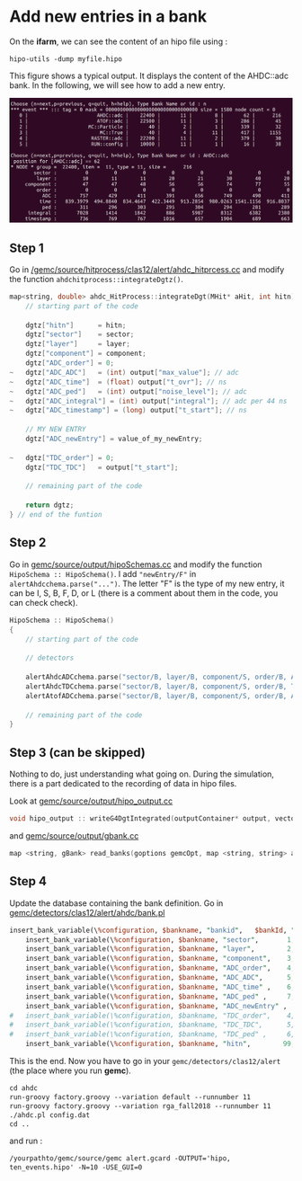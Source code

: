 # Add new entries in a bank

On the **ifarm**, we can see the content of an hipo file using :

```
hipo-utils -dump myfile.hipo
```

This figure shows a typical output. It displays the content of the AHDC::adc bank. In the following, we will see how to add a new entry. 

![An example of hipo file](./file.hipo.png)

## Step 1 

Go in [/gemc/source/hitprocess/clas12/alert/ahdc_hitprcess.cc](https://github.com/ftouchte/gemc_source/blob/main/hitprocess/clas12/alert/ahdc_hitprocess.cc) and modify the function `ahdchitprocess::integrateDgtz()`.

```cpp
map<string, double> ahdc_HitProcess::integrateDgt(MHit* aHit, int hitn) {
    // starting part of the code

    dgtz["hitn"]      = hitn;
	dgtz["sector"]    = sector;
	dgtz["layer"]     = layer;
	dgtz["component"] = component;
	dgtz["ADC_order"] = 0;
~	dgtz["ADC_ADC"]   = (int) output["max_value"]; // adc 
~	dgtz["ADC_time"]  = (float) output["t_ovr"]; // ns
~	dgtz["ADC_ped"]   = (int) output["noise_level"]; // adc
~	dgtz["ADC_integral"] = (int) output["integral"]; // adc per 44 ns
~	dgtz["ADC_timestamp"] = (long) output["t_start"]; // ns

    // MY NEW ENTRY
    dgtz["ADC_newEntry"] = value_of_my_newEntry; 

~	dgtz["TDC_order"] = 0;
	dgtz["TDC_TDC"]   = output["t_start"];
		
	// remaining part of the code
	
	return dgtz;
} // end of the funtion
```

## Step 2

Go in [gemc/source/output/hipoSchemas.cc](https://github.com/ftouchte/gemc_source/blob/main/output/hipoSchemas.cc) and modify the function `HipoSchema :: HipoSchema()`. I add `"newEntry/F"` in `alertAhdcchema.parse("...")`. The letter "F" is the type of my new entry, it can be I, S, B, F, D, or L (there is a comment about them in the code, you can check check).

```cpp
HipoSchema :: HipoSchema()
{
	// starting part of the code

    // detectors

    alertAhdcADCchema.parse("sector/B, layer/B, component/S, order/B, ADC/I, time/F, ped/S, integral/I, timestamp/L, newEntry/F");
	alertAhdcTDCchema.parse("sector/B, layer/B, component/S, order/B, TDC/I, ped/S");
	alertAtofADCchema.parse("sector/B, layer/B, component/S, order/B, ADC/I, time/F, ped/S");

    // remaining part of the code
}
```

## Step 3 (can be skipped)

Nothing to do, just understanding what going on. During the simulation, there is a part dedicated to the recording of data in hipo files. 

Look at [gemc/source/output/hipo_output.cc](https://github.com/ftouchte/gemc_source/blob/main/output/hipo_output.cc)  

```cpp
void hipo_output :: writeG4DgtIntegrated(outputContainer* output, vector<hitOutput> HO, string hitType, map<string, gBank> *banksMap) {...}
```

and [gemc/source/output/gbank.cc](https://github.com/ftouchte/gemc_source/blob/a38234b335fcc8a924a5e5716087d3fb66dedab6/output/gbank.cc#L345-L729)

```cpp
map <string, gBank> read_banks(goptions gemcOpt, map <string, string> allSystems) { ... }
```

## Step 4

Update the database containing the bank definition. Go in [gemc/detectors/clas12/alert/ahdc/bank.pl](https://github.com/gemc/detectors/blob/main/clas12/alert/ahdc/bank.pl)

```pl
insert_bank_variable(\%configuration, $bankname, "bankid",   $bankId, "Di", "$bankname bank ID");
	insert_bank_variable(\%configuration, $bankname, "sector",       1, "Di", "set to 0");
	insert_bank_variable(\%configuration, $bankname, "layer",        2, "Di", "hipo layer is superlayer*10 + layer");
	insert_bank_variable(\%configuration, $bankname, "component",    3, "Di", "wire number");
	insert_bank_variable(\%configuration, $bankname, "ADC_order",    4, "Di", "set to 0");
	insert_bank_variable(\%configuration, $bankname, "ADC_ADC",      5, "Di", "ADC integral from pulse fit");
	insert_bank_variable(\%configuration, $bankname, "ADC_time" ,    6, "Di", "adc time from pulse fit");
	insert_bank_variable(\%configuration, $bankname, "ADC_ped" ,     7, "Di", "pedestal from pulse analysis - currently set to doca");
    insert_bank_variable(\%configuration, $bankname, "ADC_newEntry" ,     8, "Dd", "this my new entry");
#	insert_bank_variable(\%configuration, $bankname, "TDC_order",    4, "Di", "set to 0");
#	insert_bank_variable(\%configuration, $bankname, "TDC_TDC",      5, "Di", "TDC integral from pulse fit");
#	insert_bank_variable(\%configuration, $bankname, "TDC_ped" ,     6, "Di", "pedestal from pulse analysis - currently set to doca");
	insert_bank_variable(\%configuration, $bankname, "hitn",        99, "Di", "hit number");

```

This is the end. Now you have to go in your `gemc/detectors/clas12/alert` (the place where you run **gemc**). 

```shell
cd ahdc
run-groovy factory.groovy --variation default --runnumber 11
run-groovy factory.groovy --variation rga_fall2018 --runnumber 11
./ahdc.pl config.dat
cd ..
```

and run :

```
/yourpathto/gemc/source/gemc alert.gcard -OUTPUT='hipo, ten_events.hipo' -N=10 -USE_GUI=0
```


